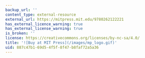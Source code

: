```yaml
---
backup_url: ''
content_type: external-resource
external_url: https://mitpress.mit.edu/9780262122221
has_external_licence_warning: true
has_external_license_warning: true
is_broken: ''
license: https://creativecommons.org/licenses/by-nc-sa/4.0/
title: '![Buy at MIT Press](/images/mp_logo.gif)'
uid: 887c47b1-69d5-4f5f-8f47-b8faf72a5a36
---
```

